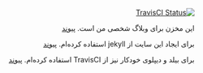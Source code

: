 <div dir="rtl" align="right">

[![TravisCI Status](https://api.travis-ci.org/rasooll/rasooll-jekyll.svg?branch=master)](https://travis-ci.org/rasooll/rasooll-jekyll/settings)

این مخزن برای وبلاگ شخصی من است. [پیوند](https://rasooll.com)

برای ایجاد این سایت از jekyll استفاده کرده‌ام.  [پیوند](https://jekyllrb.com)

برای بیلد و دیپلوی خودکار نیز از TravisCI استفاده کرده‌ام. [پیوند](https://travis-ci.org)
</div>
